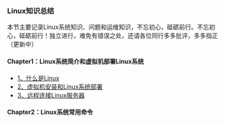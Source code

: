 ### Linux知识总结

本节主要记录Linux系统知识、问题和运维知识，不忘初心，砥砺前行。不忘初心，砥砺前行！独立进行，难免有错误之处，还请各位同行多多批评，多多指正（更新中）

#### Chapter1：Linux系统简介和虚拟机部署Linux系统

- [1、什么是Linux](https://github.com/wmhou/linux_blog/blob/master/Chapter1%20Linux%E7%B3%BB%E7%BB%9F%E7%AE%80%E4%BB%8B%E5%92%8C%E8%99%9A%E6%8B%9F%E6%9C%BA%E9%83%A8%E7%BD%B2Linux%E7%B3%BB%E7%BB%9F/1%E3%80%81%E4%BB%80%E4%B9%88%E6%98%AFLinux.md)
- [2、虚拟机安装和Linux系统部署](https://github.com/wmhou/linux_blog/blob/master/Chapter1%20Linux%E7%B3%BB%E7%BB%9F%E7%AE%80%E4%BB%8B%E5%92%8C%E8%99%9A%E6%8B%9F%E6%9C%BA%E9%83%A8%E7%BD%B2Linux%E7%B3%BB%E7%BB%9F/2%E3%80%81%E8%99%9A%E6%8B%9F%E6%9C%BA%E5%AE%89%E8%A3%85%E5%92%8CLinux%E7%B3%BB%E7%BB%9F%E9%83%A8%E7%BD%B2.md)
- [3、远程连接Linux服务器](https://github.com/wmhou/linux_blog/blob/master/Chapter1%20Linux%E7%B3%BB%E7%BB%9F%E7%AE%80%E4%BB%8B%E5%92%8C%E8%99%9A%E6%8B%9F%E6%9C%BA%E9%83%A8%E7%BD%B2Linux%E7%B3%BB%E7%BB%9F/3%E3%80%81%E8%BF%9C%E7%A8%8B%E8%BF%9E%E6%8E%A5Linux%E6%9C%8D%E5%8A%A1%E5%99%A8.md)

#### Chapter2：Linux系统常用命令